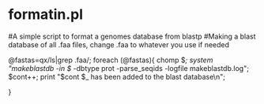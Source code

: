 # formatin.pl
#A simple script to format a genomes database from blastp 
#Making a blast database of all .faa files, change .faa to whatever you use if needed

@fastas=qx/ls|grep .faa/;
foreach (@fastas){
    chomp $_;
    system "makeblastdb -in $_ -dbtype prot -parse_seqids -logfile makeblastdb.log";
    $cont++;
    print "$cont $_ has been added to the blast database\n";

}
